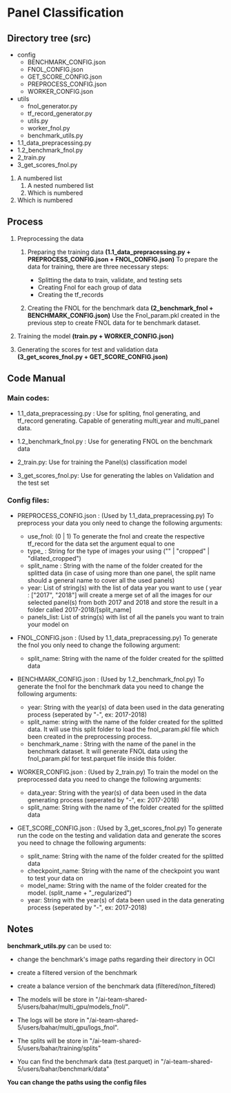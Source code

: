 # Panel Classification

## Directory tree (src)
- config
  - BENCHMARK_CONFIG.json
  - FNOL_CONFIG.json
  - GET_SCORE_CONFIG.json
  - PREPROCESS_CONFIG.json
  - WORKER_CONFIG.json
- utils
  - fnol_generator.py
  - tf_record_generator.py
  - utils.py
  - worker_fnol.py
  - benchmark_utils.py
- 1.1_data_prepracessing.py
- 1.2_benchmark_fnol.py
- 2_train.py
- 3_get_scores_fnol.py


1. A numbered list
    1. A nested numbered list
    2. Which is numbered
2. Which is numbered

## Process

1. Preprocessing the data 
    1. Preparing the training data **(1.1_data_prepracessing.py + PREPROCESS_CONFIG.json + FNOL_CONFIG.json)**
    To prepare the data for training, there are three necessary steps:
          - Splitting the data to train, validate, and testing sets
          - Creating Fnol for each group of data
          - Creating the tf_records 

    2. Creating the FNOL for the benchmark data **(2_benchmark_fnol + BENCHMARK_CONFIG.json)**
    Use the Fnol_param.pkl created in the previous step to create FNOL data for te benchmark dataset.


2. Training the model **(train.py + WORKER_CONFIG.json)**

3. Generating the scores for test and validation data **(3_get_scores_fnol.py + GET_SCORE_CONFIG.json)**

## Code Manual

### Main codes:
- 1.1_data_prepracessing.py : Use for spliting, fnol generating, and tf_record generating. Capable of generating multi_year and multi_panel data.

- 1.2_benchmark_fnol.py : Use for generating FNOL on the benchmark data
- 2_train.py: Use for training the Panel(s) classification model
- 3_get_scores_fnol.py: Use for generating the lables on Validation and the test set

### Config files:

- PREPROCESS_CONFIG.json : (Used by 1.1_data_prepracessing.py) To preprocess your data you only need to change the following arguments:
    - use_fnol: (0 | 1) To generate the fnol and create the respective tf_record for the data set the argument equal to one
    - type_ : String for the type of images your using ("" | "cropped" | "dilated_cropped") 
    - split_name : String with the name of the folder created for the splitted data (in case of using more than one panel, the split name should a general name to cover all the used panels)
    - year: List of string(s) with the list of data year you want to use ( year : ["2017", "2018"] will create a merge set of all the images for our selected panel(s) from both 2017 and 2018 and store the result in a folder called 2017-2018/[split_name]
    - panels_list: List of string(s) with list of all the panels you want to train your model on
    
    
- FNOL_CONFIG.json : (Used by 1.1_data_prepracessing.py) To generate the fnol you only need to change the following argument:
    
    - split_name: String with the name of the folder created for the splitted data
    
- BENCHMARK_CONFIG.json : (Used by 1.2_benchmark_fnol.py) To generate the fnol for the benchmark data you need to change the following arguments:
    - year: String with the year(s) of data been used in the data generating process (seperated by "-", ex: 2017-2018)
    - split_name: string with the name of the folder created for the splitted data. It will use this split folder to load the fnol_param.pkl file which been created in the preprocessing process.
    - benchmark_name : String with the name of the panel in the benchmark dataset. It will generate FNOL data using the fnol_param.pkl for test.parquet file inside this folder.
    
- WORKER_CONFIG.json : (Used by 2_train.py) To train the model on the preprocessed data you need to change the following arguments:
    - data_year: String with the year(s) of data been used in the data generating process (seperated by "-", ex: 2017-2018)
    - split_name: String with the name of the folder created for the splitted data

- GET_SCORE_CONFIG.json : (Used by 3_get_scores_fnol.py) To generate run the code on the testing and validation data and generate the scores  you need to chnage the following arguments:
    - split_name: String with the name of the folder created for the splitted data
    - checkpoint_name: String with the name of the checkpoint you want to test your data on
    - model_name: String with the name of the folder created for the model. (split_name + "_regularized")
    - year: String with the year(s) of data been used in the data generating process (seperated by "-", ex: 2017-2018)
    
    

## Notes
**benchmark_utils.py** can be used to:
  - change the benchmark's image paths regarding their directory in OCI
  - create a filtered version of the benchmark
  - create a balance version of the benchmark data (filtered/non_filtered)


- The models will be store in "/ai-team-shared-5/users/bahar/multi_gpu/models_fnol/". 
- The logs will be store in "/ai-team-shared-5/users/bahar/multi_gpu/logs_fnol".
- The splits will be store in "/ai-team-shared-5/users/bahar/training/splits"
- You can find the  benchmark data (test.parquet) in "/ai-team-shared-5/users/bahar/benchmark/data"

**You can change the paths using the config files**






